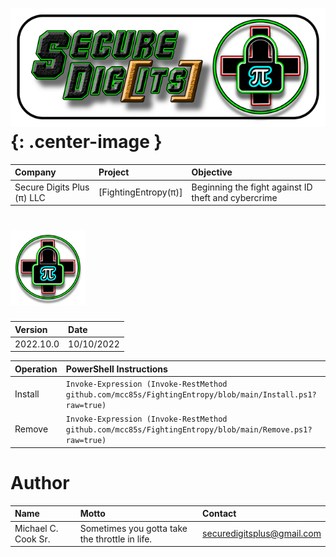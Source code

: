 [logo]: https://github.com/mcc85s/FightingEntropy/blob/main/Graphics/OEMlogo.bmp
[banner]: https://github.com/mcc85s/FightingEntropy/blob/main/Graphics/banner.png

# ![banner][] {: .center-image }
| Company                    | Project              | Objective                                           |
|:---------------------------|:---------------------|:----------------------------------------------------|
| Secure Digits Plus (π) LLC | [FightingEntropy(π)] | Beginning the fight against ID theft and cybercrime |

# ![logo][]

| Version    | Date       |
|:-----------|:-----------|
| 2022.10.0  | 10/10/2022 | 

| Operation  | PowerShell Instructions
|:-----------|:----------------------------------------------------------------------------------------------------------|
| Install    | `Invoke-Expression (Invoke-RestMethod github.com/mcc85s/FightingEntropy/blob/main/Install.ps1?raw=true) ` | 
| Remove     | `Invoke-Expression (Invoke-RestMethod github.com/mcc85s/FightingEntropy/blob/main/Remove.ps1?raw=true)  ` |

# Author
| Name                | Motto                                          | Contact                    |
|:--------------------|:-----------------------------------------------|:---------------------------|
| Michael C. Cook Sr. | Sometimes you gotta take the throttle in life. | securedigitsplus@gmail.com |
